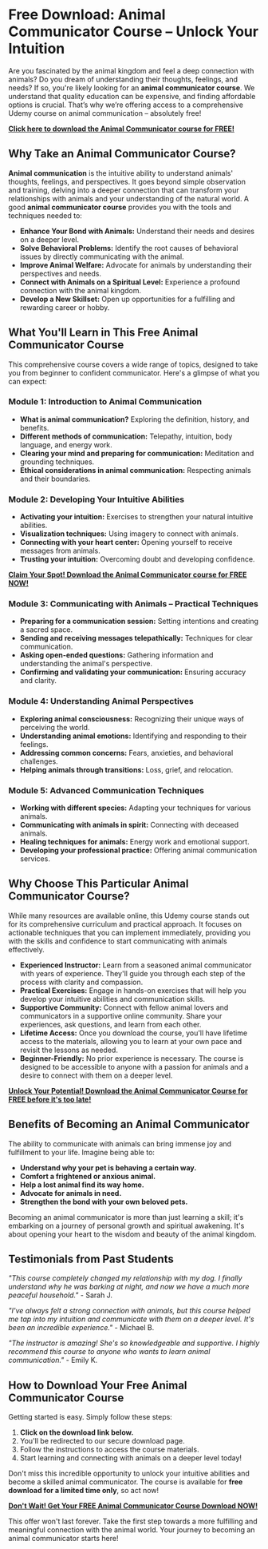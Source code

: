 # Free Download: Animal Communicator Course – Unlock Your Intuition

Are you fascinated by the animal kingdom and feel a deep connection with animals? Do you dream of understanding their thoughts, feelings, and needs? If so, you're likely looking for an **animal communicator course**. We understand that quality education can be expensive, and finding affordable options is crucial. That’s why we’re offering access to a comprehensive Udemy course on animal communication – absolutely free!

[**Click here to download the Animal Communicator course for FREE!**](https://udemywork.com/animal-communicator-course)

## Why Take an Animal Communicator Course?

**Animal communication** is the intuitive ability to understand animals' thoughts, feelings, and perspectives. It goes beyond simple observation and training, delving into a deeper connection that can transform your relationships with animals and your understanding of the natural world. A good **animal communicator course** provides you with the tools and techniques needed to:

*   **Enhance Your Bond with Animals:** Understand their needs and desires on a deeper level.
*   **Solve Behavioral Problems:** Identify the root causes of behavioral issues by directly communicating with the animal.
*   **Improve Animal Welfare:** Advocate for animals by understanding their perspectives and needs.
*   **Connect with Animals on a Spiritual Level:** Experience a profound connection with the animal kingdom.
*   **Develop a New Skillset:** Open up opportunities for a fulfilling and rewarding career or hobby.

## What You'll Learn in This Free Animal Communicator Course

This comprehensive course covers a wide range of topics, designed to take you from beginner to confident communicator. Here's a glimpse of what you can expect:

### **Module 1: Introduction to Animal Communication**

*   **What is animal communication?** Exploring the definition, history, and benefits.
*   **Different methods of communication:** Telepathy, intuition, body language, and energy work.
*   **Clearing your mind and preparing for communication:** Meditation and grounding techniques.
*   **Ethical considerations in animal communication:** Respecting animals and their boundaries.

### **Module 2: Developing Your Intuitive Abilities**

*   **Activating your intuition:** Exercises to strengthen your natural intuitive abilities.
*   **Visualization techniques:** Using imagery to connect with animals.
*   **Connecting with your heart center:** Opening yourself to receive messages from animals.
*   **Trusting your intuition:** Overcoming doubt and developing confidence.

[**Claim Your Spot! Download the Animal Communicator course for FREE NOW!**](https://udemywork.com/animal-communicator-course)

### **Module 3: Communicating with Animals – Practical Techniques**

*   **Preparing for a communication session:** Setting intentions and creating a sacred space.
*   **Sending and receiving messages telepathically:** Techniques for clear communication.
*   **Asking open-ended questions:** Gathering information and understanding the animal's perspective.
*   **Confirming and validating your communication:** Ensuring accuracy and clarity.

### **Module 4: Understanding Animal Perspectives**

*   **Exploring animal consciousness:** Recognizing their unique ways of perceiving the world.
*   **Understanding animal emotions:** Identifying and responding to their feelings.
*   **Addressing common concerns:** Fears, anxieties, and behavioral challenges.
*   **Helping animals through transitions:** Loss, grief, and relocation.

### **Module 5: Advanced Communication Techniques**

*   **Working with different species:** Adapting your techniques for various animals.
*   **Communicating with animals in spirit:** Connecting with deceased animals.
*   **Healing techniques for animals:** Energy work and emotional support.
*   **Developing your professional practice:** Offering animal communication services.

## Why Choose This Particular Animal Communicator Course?

While many resources are available online, this Udemy course stands out for its comprehensive curriculum and practical approach. It focuses on actionable techniques that you can implement immediately, providing you with the skills and confidence to start communicating with animals effectively.

*   **Experienced Instructor:** Learn from a seasoned animal communicator with years of experience. They'll guide you through each step of the process with clarity and compassion.
*   **Practical Exercises:** Engage in hands-on exercises that will help you develop your intuitive abilities and communication skills.
*   **Supportive Community:** Connect with fellow animal lovers and communicators in a supportive online community. Share your experiences, ask questions, and learn from each other.
*   **Lifetime Access:** Once you download the course, you'll have lifetime access to the materials, allowing you to learn at your own pace and revisit the lessons as needed.
*   **Beginner-Friendly:** No prior experience is necessary. The course is designed to be accessible to anyone with a passion for animals and a desire to connect with them on a deeper level.

[**Unlock Your Potential! Download the Animal Communicator Course for FREE before it's too late!**](https://udemywork.com/animal-communicator-course)

## Benefits of Becoming an Animal Communicator

The ability to communicate with animals can bring immense joy and fulfillment to your life. Imagine being able to:

*   **Understand why your pet is behaving a certain way.**
*   **Comfort a frightened or anxious animal.**
*   **Help a lost animal find its way home.**
*   **Advocate for animals in need.**
*   **Strengthen the bond with your own beloved pets.**

Becoming an animal communicator is more than just learning a skill; it's embarking on a journey of personal growth and spiritual awakening. It's about opening your heart to the wisdom and beauty of the animal kingdom.

## Testimonials from Past Students

*"This course completely changed my relationship with my dog. I finally understand why he was barking at night, and now we have a much more peaceful household."* - Sarah J.

*"I've always felt a strong connection with animals, but this course helped me tap into my intuition and communicate with them on a deeper level. It's been an incredible experience."* - Michael B.

*"The instructor is amazing! She's so knowledgeable and supportive. I highly recommend this course to anyone who wants to learn animal communication."* - Emily K.

## How to Download Your Free Animal Communicator Course

Getting started is easy. Simply follow these steps:

1.  **Click on the download link below.**
2.  You'll be redirected to our secure download page.
3.  Follow the instructions to access the course materials.
4.  Start learning and connecting with animals on a deeper level today!

Don't miss this incredible opportunity to unlock your intuitive abilities and become a skilled animal communicator. The course is available for **free download for a limited time only**, so act now!

[**Don't Wait! Get Your FREE Animal Communicator Course Download NOW!**](https://udemywork.com/animal-communicator-course)

This offer won't last forever. Take the first step towards a more fulfilling and meaningful connection with the animal world. Your journey to becoming an animal communicator starts here!
